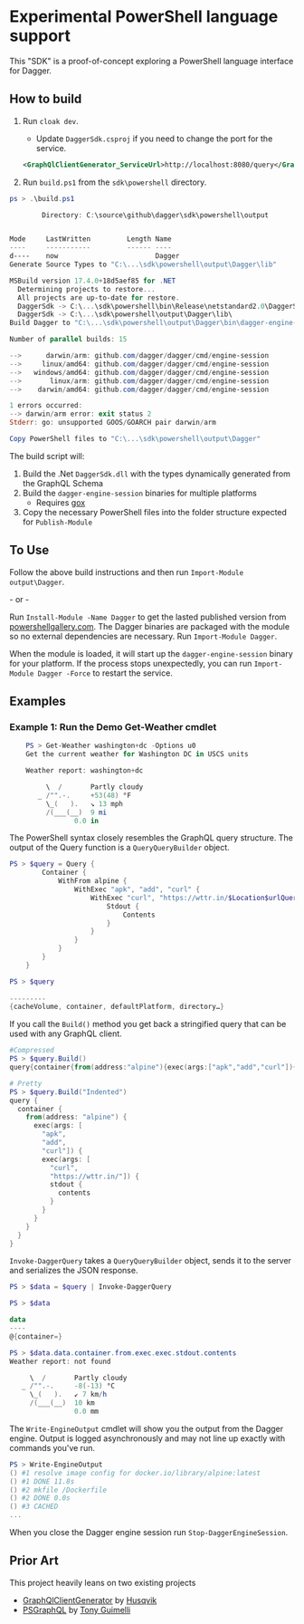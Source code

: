 # Experimental PowerShell language support

This "SDK" is a proof-of-concept exploring a PowerShell language interface for Dagger.

## How to build

1. Run `cloak dev`.
    - Update `DaggerSdk.csproj` if you need to change the port for the service.

     ```xml
     <GraphQlClientGenerator_ServiceUrl>http://localhost:8080/query</GraphQlClientGenerator_ServiceUrl>
     ```

1. Run `build.ps1` from the `sdk\powershell` directory.

```powershell
ps > .\build.ps1

        Directory: C:\source\github\dagger\sdk\powershell\output


Mode     LastWritten         Length Name
----     -----------         ------ ----
d----    now                        Dagger
Generate Source Types to "C:\...\sdk\powershell\output\Dagger\lib"

MSBuild version 17.4.0+18d5aef85 for .NET
  Determining projects to restore...
  All projects are up-to-date for restore.
  DaggerSdk -> C:\...\sdk\powershell\bin\Release\netstandard2.0\DaggerSdk.dll
  DaggerSdk -> C:\...\sdk\powershell\output\Dagger\lib\
Build Dagger to "C:\...\sdk\powershell\output\Dagger\bin\dagger-engine-session_{{.OS}}_{{.Arch}}"

Number of parallel builds: 15

-->      darwin/arm: github.com/dagger/dagger/cmd/engine-session
-->     linux/amd64: github.com/dagger/dagger/cmd/engine-session
-->   windows/amd64: github.com/dagger/dagger/cmd/engine-session
-->       linux/arm: github.com/dagger/dagger/cmd/engine-session
-->    darwin/amd64: github.com/dagger/dagger/cmd/engine-session

1 errors occurred:
--> darwin/arm error: exit status 2
Stderr: go: unsupported GOOS/GOARCH pair darwin/arm

Copy PowerShell files to "C:\...\sdk\powershell\output\Dagger"
```

The build script will:

1. Build the .Net `DaggerSdk.dll` with the types dynamically generated from the GraphQL Schema
2. Build the `dagger-engine-session` binaries for multiple platforms
   - Requires [gox](https://github.com/mitchellh/gox)
3. Copy the necessary PowerShell files into the folder structure expected for `Publish-Module`

## To Use

Follow the above build instructions and then run `Import-Module output\Dagger`.

\- or -

Run `Install-Module -Name Dagger` to get the lasted published version from [powershellgallery.com](https://www.powershellgallery.com/packages/Dagger/0.0.4).
The Dagger binaries are packaged with the module so no external dependencies are necessary.
Run `Import-Module Dagger`.

When the module is loaded, it will start up the `dagger-engine-session` binary for your platform.
If the process stops unexpectedly, you can run `Import-Module Dagger -Force` to restart the service.

## Examples

### Example 1: Run the Demo Get-Weather cmdlet

```powershell
    PS > Get-Weather washington+dc -Options u0
    Get the current weather for Washington DC in USCS units

    Weather report: washington+dc

         \  /       Partly cloudy
       _ /"".-.     +53(48) °F
         \_(   ).   ↘ 13 mph
         /(___(__)  9 mi
                0.0 in
```

The PowerShell syntax closely resembles the GraphQL query structure.
The output of the Query function is a `QueryQueryBuilder` object.

```powershell
PS > $query = Query {
        Container {
            WithFrom alpine {
                WithExec "apk", "add", "curl" {
                    WithExec "curl", "https://wttr.in/$Location$urlQuery" {
                        Stdout {
                            Contents
                        }
                    }
                }
            }
        }
    }

PS > $query
                                                                                                                                                      AllFields
---------
{cacheVolume, container, defaultPlatform, directory…}
```

If you call the `Build()` method you get back a stringified query that can be used with any GraphQL client.

```powershell
#Compressed
PS > $query.Build()
query{container{from(address:"alpine"){exec(args:["apk","add","curl"]){exec(args:["curl","https://wttr.in/"]){stdout{contents}}}}}}

# Pretty
PS > $query.Build("Indented")
query {
  container {
    from(address: "alpine") {
      exec(args: [
        "apk",
        "add",
        "curl"]) {
        exec(args: [
          "curl",
          "https://wttr.in/"]) {
          stdout {
            contents
          }
        }
      }
    }
  }
}
```

`Invoke-DaggerQuery` takes a `QueryQueryBuilder` object, sends it to the server and serializes the JSON response.

```powershell
PS > $data = $query | Invoke-DaggerQuery

PS > $data

data
----
@{container=}

PS > $data.data.container.from.exec.exec.stdout.contents
Weather report: not found

     \  /       Partly cloudy
   _ /"".-.     -8(-13) °C
     \_(   ).   ↙ 7 km/h
     /(___(__)  10 km
                0.0 mm
```

The `Write-EngineOutput` cmdlet will show you the output from the Dagger engine.
Output is logged asynchronously and may not line up exactly with commands you've run.

```powershell
PS > Write-EngineOutput
() #1 resolve image config for docker.io/library/alpine:latest
() #1 DONE 11.8s
() #2 mkfile /Dockerfile
() #2 DONE 0.0s
() #3 CACHED
...
```

When you close the Dagger engine session run `Stop-DaggerEngineSession`.

## Prior Art

This project heavily leans on two existing projects

- [GraphQlClientGenerator](https://github.com/Husqvik/GraphQlClientGenerator) by [Husqvik](https://github.com/Husqvik)
- [PSGraphQL](https://github.com/anthonyg-1/PSGraphQL) by [Tony Guimelli](https://github.com/anthonyg-1)

